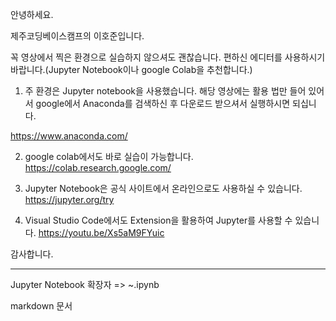 안녕하세요.

제주코딩베이스캠프의 이호준입니다.

꼭 영상에서 찍은 환경으로 실습하지 않으셔도 괜찮습니다. 편하신 에디터를 사용하시기 바랍니다.(Jupyter Notebook이나 google Colab을 추천합니다.)

1. 주 환경은 Jupyter notebook을 사용했습니다. 해당 영상에는 활용 법만 들어 있어서 google에서 Anaconda를 검색하신 후 다운로드 받으셔서 실행하시면 되십니다.

https://www.anaconda.com/

2. google colab에서도 바로 실습이 가능합니다.
https://colab.research.google.com/

3. Jupyter Notebook은 공식 사이트에서 온라인으로도 사용하실 수 있습니다.
https://jupyter.org/try


4. Visual Studio Code에서도 Extension을 활용하여 Jupyter를 사용할 수 있습니다.
https://youtu.be/Xs5aM9FYuic


감사합니다.


------------------------------------

Jupyter Notebook 확장자 => ~.ipynb


markdown 문서